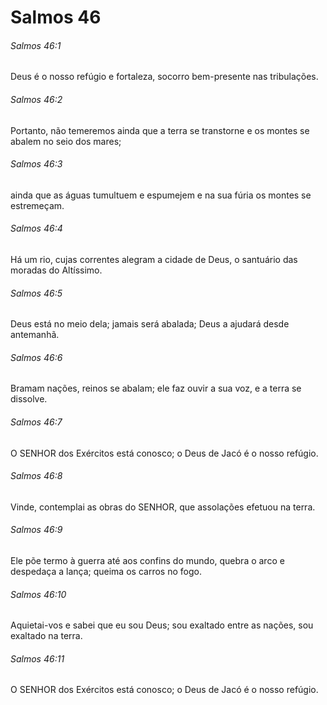 # Salmos 46

###### Salmos 46:1

Deus é o nosso refúgio e fortaleza, socorro bem-presente nas tribulações.

###### Salmos 46:2

Portanto, não temeremos ainda que a terra se transtorne e os montes se abalem no seio dos mares;

###### Salmos 46:3

ainda que as águas tumultuem e espumejem e na sua fúria os montes se estremeçam.

###### Salmos 46:4

Há um rio, cujas correntes alegram a cidade de Deus, o santuário das moradas do Altíssimo.

###### Salmos 46:5

Deus está no meio dela; jamais será abalada; Deus a ajudará desde antemanhã.

###### Salmos 46:6

Bramam nações, reinos se abalam; ele faz ouvir a sua voz, e a terra se dissolve.

###### Salmos 46:7

O SENHOR dos Exércitos está conosco; o Deus de Jacó é o nosso refúgio.

###### Salmos 46:8

Vinde, contemplai as obras do SENHOR, que assolações efetuou na terra.

###### Salmos 46:9

Ele põe termo à guerra até aos confins do mundo, quebra o arco e despedaça a lança; queima os carros no fogo.

###### Salmos 46:10

Aquietai-vos e sabei que eu sou Deus; sou exaltado entre as nações, sou exaltado na terra.

###### Salmos 46:11

O SENHOR dos Exércitos está conosco; o Deus de Jacó é o nosso refúgio.

